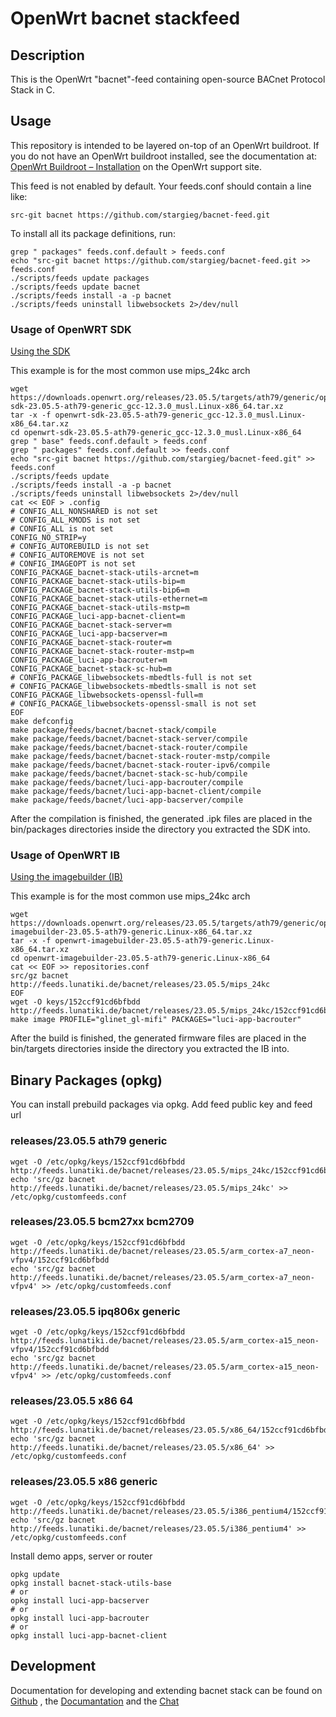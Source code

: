 # OpenWrt bacnet stackfeed

## Description

This is the OpenWrt "bacnet"-feed containing open-source BACnet Protocol Stack in C.

## Usage

This repository is intended to be layered on-top of an OpenWrt buildroot.
If you do not have an OpenWrt buildroot installed, see the documentation at:
[OpenWrt Buildroot – Installation](https://openwrt.org/docs/guide-developer/build-system/install-buildsystem) on the OpenWrt support site.

This feed is not enabled by default. Your feeds.conf should contain a line like:
```
src-git bacnet https://github.com/stargieg/bacnet-feed.git
```

To install all its package definitions, run:
```
grep " packages" feeds.conf.default > feeds.conf
echo "src-git bacnet https://github.com/stargieg/bacnet-feed.git >> feeds.conf
./scripts/feeds update packages
./scripts/feeds update bacnet
./scripts/feeds install -a -p bacnet
./scripts/feeds uninstall libwebsockets 2>/dev/null
```

### Usage of OpenWRT SDK

[Using the SDK](https://openwrt.org/docs/guide-developer/toolchain/using_the_sdk)

This example is for the most common use mips_24kc arch

```
wget https://downloads.openwrt.org/releases/23.05.5/targets/ath79/generic/openwrt-sdk-23.05.5-ath79-generic_gcc-12.3.0_musl.Linux-x86_64.tar.xz
tar -x -f openwrt-sdk-23.05.5-ath79-generic_gcc-12.3.0_musl.Linux-x86_64.tar.xz
cd openwrt-sdk-23.05.5-ath79-generic_gcc-12.3.0_musl.Linux-x86_64
grep " base" feeds.conf.default > feeds.conf
grep " packages" feeds.conf.default >> feeds.conf
echo "src-git bacnet https://github.com/stargieg/bacnet-feed.git" >> feeds.conf
./scripts/feeds update
./scripts/feeds install -a -p bacnet
./scripts/feeds uninstall libwebsockets 2>/dev/null
cat << EOF > .config
# CONFIG_ALL_NONSHARED is not set
# CONFIG_ALL_KMODS is not set
# CONFIG_ALL is not set
CONFIG_NO_STRIP=y
# CONFIG_AUTOREBUILD is not set
# CONFIG_AUTOREMOVE is not set
# CONFIG_IMAGEOPT is not set
CONFIG_PACKAGE_bacnet-stack-utils-arcnet=m
CONFIG_PACKAGE_bacnet-stack-utils-bip=m
CONFIG_PACKAGE_bacnet-stack-utils-bip6=m
CONFIG_PACKAGE_bacnet-stack-utils-ethernet=m
CONFIG_PACKAGE_bacnet-stack-utils-mstp=m
CONFIG_PACKAGE_luci-app-bacnet-client=m
CONFIG_PACKAGE_bacnet-stack-server=m
CONFIG_PACKAGE_luci-app-bacserver=m
CONFIG_PACKAGE_bacnet-stack-router=m
CONFIG_PACKAGE_bacnet-stack-router-mstp=m
CONFIG_PACKAGE_luci-app-bacrouter=m
CONFIG_PACKAGE_bacnet-stack-sc-hub=m
# CONFIG_PACKAGE_libwebsockets-mbedtls-full is not set
# CONFIG_PACKAGE_libwebsockets-mbedtls-small is not set
CONFIG_PACKAGE_libwebsockets-openssl-full=m
# CONFIG_PACKAGE_libwebsockets-openssl-small is not set
EOF
make defconfig
make package/feeds/bacnet/bacnet-stack/compile
make package/feeds/bacnet/bacnet-stack-server/compile
make package/feeds/bacnet/bacnet-stack-router/compile
make package/feeds/bacnet/bacnet-stack-router-mstp/compile
make package/feeds/bacnet/bacnet-stack-router-ipv6/compile
make package/feeds/bacnet/bacnet-stack-sc-hub/compile
make package/feeds/bacnet/luci-app-bacrouter/compile
make package/feeds/bacnet/luci-app-bacnet-client/compile
make package/feeds/bacnet/luci-app-bacserver/compile
```
After the compilation is finished, the generated .ipk files are placed in the bin/packages directories inside the directory you extracted the SDK into.

### Usage of OpenWRT IB

[Using the imagebuilder (IB)](https://openwrt.org/docs/guide-user/additional-software/imagebuilder)

This example is for the most common use mips_24kc arch

```
wget https://downloads.openwrt.org/releases/23.05.5/targets/ath79/generic/openwrt-imagebuilder-23.05.5-ath79-generic.Linux-x86_64.tar.xz
tar -x -f openwrt-imagebuilder-23.05.5-ath79-generic.Linux-x86_64.tar.xz
cd openwrt-imagebuilder-23.05.5-ath79-generic.Linux-x86_64
cat << EOF >> repositories.conf
src/gz bacnet http://feeds.lunatiki.de/bacnet/releases/23.05.5/mips_24kc
EOF
wget -O keys/152ccf91cd6bfbdd http://feeds.lunatiki.de/bacnet/releases/23.05.5/mips_24kc/152ccf91cd6bfbdd
make image PROFILE="glinet_gl-mifi" PACKAGES="luci-app-bacrouter"
```
After the build is finished, the generated firmware files are placed in the bin/targets directories inside the directory you extracted the IB into.

## Binary Packages (opkg)

You can install prebuild packages via opkg.
Add feed public key and feed url
### releases/23.05.5 ath79 generic
```
wget -O /etc/opkg/keys/152ccf91cd6bfbdd http://feeds.lunatiki.de/bacnet/releases/23.05.5/mips_24kc/152ccf91cd6bfbdd
echo 'src/gz bacnet http://feeds.lunatiki.de/bacnet/releases/23.05.5/mips_24kc' >> /etc/opkg/customfeeds.conf
```
### releases/23.05.5 bcm27xx bcm2709
```
wget -O /etc/opkg/keys/152ccf91cd6bfbdd http://feeds.lunatiki.de/bacnet/releases/23.05.5/arm_cortex-a7_neon-vfpv4/152ccf91cd6bfbdd
echo 'src/gz bacnet http://feeds.lunatiki.de/bacnet/releases/23.05.5/arm_cortex-a7_neon-vfpv4' >> /etc/opkg/customfeeds.conf
```
### releases/23.05.5 ipq806x generic
```
wget -O /etc/opkg/keys/152ccf91cd6bfbdd http://feeds.lunatiki.de/bacnet/releases/23.05.5/arm_cortex-a15_neon-vfpv4/152ccf91cd6bfbdd
echo 'src/gz bacnet http://feeds.lunatiki.de/bacnet/releases/23.05.5/arm_cortex-a15_neon-vfpv4' >> /etc/opkg/customfeeds.conf
```
### releases/23.05.5 x86 64
```
wget -O /etc/opkg/keys/152ccf91cd6bfbdd http://feeds.lunatiki.de/bacnet/releases/23.05.5/x86_64/152ccf91cd6bfbdd
echo 'src/gz bacnet http://feeds.lunatiki.de/bacnet/releases/23.05.5/x86_64' >> /etc/opkg/customfeeds.conf
```
### releases/23.05.5 x86 generic
```
wget -O /etc/opkg/keys/152ccf91cd6bfbdd http://feeds.lunatiki.de/bacnet/releases/23.05.5/i386_pentium4/152ccf91cd6bfbdd
echo 'src/gz bacnet http://feeds.lunatiki.de/bacnet/releases/23.05.5/i386_pentium4' >> /etc/opkg/customfeeds.conf
```


Install demo apps, server or router
```
opkg update
opkg install bacnet-stack-utils-base
# or
opkg install luci-app-bacserver
# or
opkg install luci-app-bacrouter
# or
opkg install luci-app-bacnet-client
```

## Development

Documentation for developing and extending bacnet stack can be found on [Github](https://github.com/bacnet-stack/) , the [Documantation](https://bacnet.sourceforge.net/) and the [Chat](https://bacnet-stack.slack.com/archives/C07KB8MHX19)


